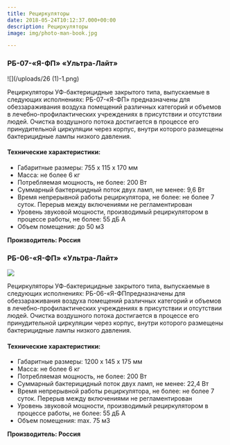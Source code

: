 ```yaml
---
title: Рециркуляторы
date: 2018-05-24T10:12:37.000+00:00
description: Рециркуляторы
image: img/photo-man-book.jpg

---
```

### РБ-07-«Я-ФП» «Ультра-Лайт»

![](/uploads/26 (1)-1.png)

Рециркуляторы УФ-бактерицидные закрытого типа, выпускаемые в следующих исполнениях: РБ-07-«Я-ФП» предназначены для обеззараживания воздуха помещений различных категорий и объемов в лечебно-профилактических учреждениях в присутствии и отсутствии людей. Очистка воздушного потока достигается в процессе его принудительной циркуляции через корпус, внутри которого размещены бактерицидные лампы низкого давления.

#### Технические характеристики:

* Габаритные размеры: 755 х 115 х 170 мм
* Масса: не более 6 кг
* Потребляемая мощность, не более: 200 Вт
* Суммарный бактерицидный поток двух ламп, не менее: 9,6 Вт
* Время непрерывной работы рециркулятора, не более: не более 7 суток. Перерыв между включениями не регламентирован
* Уровень звуковой мощности, производимый рециркулятором в процессе работы, не более: 55 дБ А
* Объем помещения: до 50 м3

**Производитель: Россия**

### РБ-06-«Я-ФП» «Ультра-Лайт»

![](/uploads/rb-06_0.jpg)

Рециркуляторы УФ-бактерицидные закрытого типа, выпускаемые в следующих исполнениях: РБ-06-«Я-ФПпредназначены для обеззараживания воздуха помещений различных категорий и объемов в лечебно-профилактических учреждениях в присутствии и отсутствии людей. Очистка воздушного потока достигается в процессе его принудительной циркуляции через корпус, внутри которого размещены бактерицидные лампы низкого давления.

#### Технические характеристики:

* Габаритные размеры: 1200 х 145 х 175 мм
* Масса: не более 6 кг
* Потребляемая мощность, не более: 200 Вт
* Суммарный бактерицидный поток двух ламп, не менее: 22,4 Вт
* Время непрерывной работы рециркулятора, не более: не более 7 суток. Перерыв между включениями не регламентирован
* Уровень звуковой мощности, производимый рециркулятором в процессе работы, не более: 55 дБ А
* Объем помещения: max. 75 м3

**Производитель: Россия**